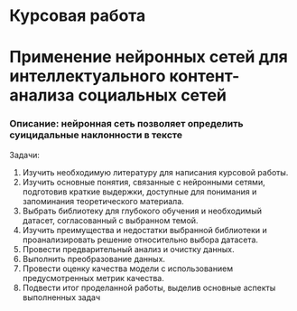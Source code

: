 # Курсовая работа
# Применение нейронных сетей для интеллектуального контент-анализа социальных сетей
### Описание: нейронная сеть позволяет определить суицидальные наклонности в тексте
Задачи:
1.	Изучить необходимую литературу для написания курсовой работы.
2.	Изучить основные понятия, связанные с нейронными сетями, подготовив краткие выдержки, доступные для понимания и запоминания теоретического материала. 
3.	Выбрать библиотеку для глубокого обучения и необходимый датасет, согласованный с выбранном темой. 
4.	Изучить преимущества и недостатки выбранной библиотеки и проанализировать решение относительно выбора датасета.
5.	Провести предварительный анализ и очистку данных.
6.	Выполнить преобразование данных.
7.	Провести оценку качества модели с использованием предусмотренных метрик качества.
8.	Подвести итог проделанной работы, выделив основные аспекты выполненных задач
